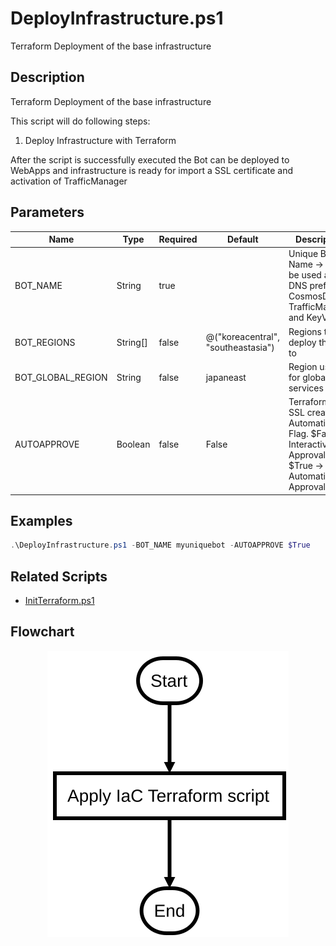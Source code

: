 # DeployInfrastructure.ps1

Terraform Deployment of the base infrastructure

## Description

Terraform Deployment of the base infrastructure

This script will do following steps:

1. Deploy Infrastructure with Terraform

After the script is successfully executed the Bot can be deployed to WebApps and infrastructure is ready for import 
a SSL certificate and activation of TrafficManager

## Parameters

| Name | Type | Required | Default | Description |
| - | - | - | - | - |
| BOT_NAME | String | true |  | Unique Bot Name -> will be used as DNS prefix for CosmosDB, TrafficManager and KeyVault |
| BOT_REGIONS | String[] | false | @("koreacentral", "southeastasia") | Regions to deploy the Bot to |
| BOT_GLOBAL_REGION | String | false | japaneast | Region used for global services |
| AUTOAPPROVE | Boolean | false | False | Terraform and SSL creation Automation Flag. $False -> Interactive, Approval $True -> Automatic Approval |

## Examples

```powershell
.\DeployInfrastructure.ps1 -BOT_NAME myuniquebot -AUTOAPPROVE $True

```


## Related Scripts
- [InitTerraform.ps1](InitTerraform.md)


## Flowchart

<div align='center'>

![Flowchart for DeployInfrastructure.ps1](../flowchart/DeployInfrastructure.flowchart.svg)
</div>
